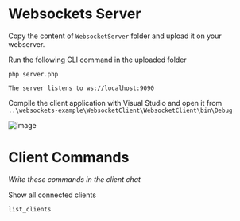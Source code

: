 # Websockets Server
Copy the content of `WebsocketServer` folder and upload it on your webserver.

Run the following CLI command in the uploaded folder
```cli
php server.php
```
```
The server listens to ws://localhost:9090
```


Compile the client application with Visual Studio and open it from `..\websockets-example\WebsocketClient\WebsocketClient\bin\Debug`


![image](https://github.com/CyberMist2/websockets-example/assets/7664922/674a313b-7248-4a15-8008-3a02447baf47)

# Client Commands
*Write these commands in the client chat*

Show all connected clients
```
list_clients
```
